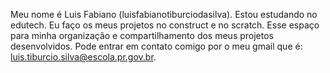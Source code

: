 Meu nome é Luis Fabiano (luisfabianotiburciodasilva).
Estou estudando no edutech.
Eu faço os meus projetos no construct e no scratch.
Esse espaço para minha organização e compartilhamento dos meus projetos desenvolvidos.
Pode entrar em contato comigo por o meu gmail que é: luis.tiburcio.silva@escola.pr.gov.br.
